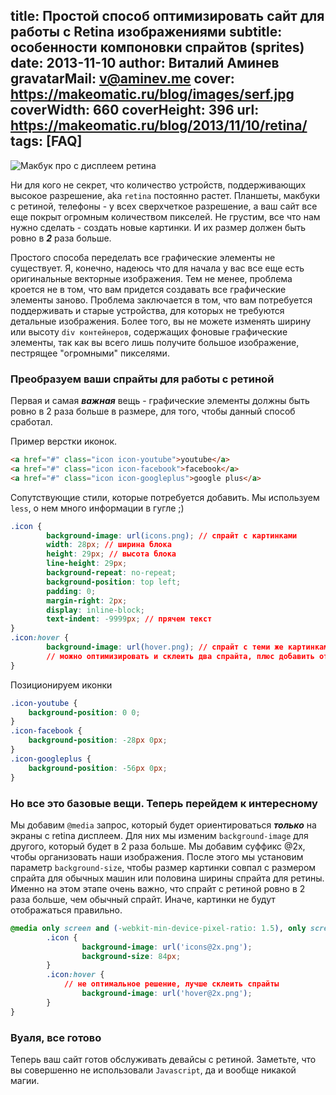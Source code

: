 title: Простой способ оптимизировать сайт для работы с Retina изображениями
subtitle: особенности компоновки спрайтов (sprites)
date: 2013-11-10
author: Виталий Аминев
gravatarMail: v@aminev.me
cover: https://makeomatic.ru/blog/images/serf.jpg
coverWidth: 660
coverHeight: 396
url: https://makeomatic.ru/blog/2013/11/10/retina/
tags: [FAQ]
---

![Макбук про с дисплеем ретина](/blog/images/serf.jpg)

Ни для кого не секрет, что количество устройств, поддерживающих высокое разрешение, aka `retina` постоянно растет. 
Планшеты, макбуки с ретиной, телефоны - у всех сверхчеткое разрешение, а ваш сайт все еще покрыт огромным количеством
пикселей. Не грустим, все что нам нужно сделать - создать новые картинки. И их размер должен быть ровно в ***2*** раза больше.

Простого способа переделать все графические элементы не существует. Я, конечно, надеюсь что для начала у вас все
еще есть оригинальные векторные изображения. Тем не менее, проблема кроется не в том, что вам придется создавать все 
графические элементы заново. Проблема заключается в том, что вам потребуется поддерживать и старые устройства, для которых
не требуются детальные изображения. Более того, вы не можете изменять ширину или высоту `div контейнеров`, содержащих 
фоновые графические элементы, так как вы всего лишь получите большое изображение, пестрящее "огромными" пикселями.

### Преобразуем ваши спрайты для работы с ретиной

Первая и самая ***важная*** вещь - графические элементы должны быть ровно в 2 раза больше в размере, для того, чтобы данный
способ сработал.

<!-- more -->

Пример верстки иконок.

```html
<a href="#" class="icon icon-youtube">youtube</a>
<a href="#" class="icon icon-facebook">facebook</a>
<a href="#" class="icon icon-googleplus">google plus</a>
```

Сопутствующие стили, которые потребуется добавить. Мы используем `less`, о нем много информации в гугле ;)

```css
.icon {
		background-image: url(icons.png); // спрайт с картинками
		width: 28px; // ширина блока
		height: 29px; // высота блока
		line-height: 29px;
		background-repeat: no-repeat;
		background-position: top left;
		padding: 0;
		margin-right: 2px;
		display: inline-block;
		text-indent: -9999px; // прячем текст
}
.icon:hover {
		background-image: url(hover.png); // спрайт с теми же картинками, но при наведении. 
		// можно оптимизировать и склеить два спрайта, плюс добавить отступ по вертикали
}
```

Позиционируем иконки

```css
.icon-youtube {
    background-position: 0 0;
}
.icon-facebook {
    background-position: -28px 0px;
}
.icon-googleplus {
    background-position: -56px 0px;
}
```

### Но все это базовые вещи. Теперь перейдем к интересному

Мы добавим `@media` запрос, который будет ориентироваться ***только*** на экраны с retina дисплеем. Для них мы изменим
`background-image` для другого, который будет в 2 раза больше. Мы добавим суффикс @2x, чтобы организовать наши изображения.
После этого мы установим параметр `background-size`, чтобы размер картинки совпал с размером спрайта для обычных машин или
половина ширины спрайта для ретины. Именно на этом этапе очень важно, что спрайт с ретиной ровно в 2 раза больше, чем
обычный спрайт. Иначе, картинки не будут отображаться правильно.

```css
@media only screen and (-webkit-min-device-pixel-ratio: 1.5), only screen and (min--moz-device-pixel-ratio: 1.5), only screen and (min-resolution: 240dpi) {
		.icon {
				background-image: url('icons@2x.png');
				background-size: 84px;
		}
		.icon:hover {
		    // не оптимальное решение, лучше склеить спрайты
				background-image: url('hover@2x.png');
		}
}
```

### Вуаля, все готово

Теперь ваш сайт готов обслуживать девайсы с ретиной. Заметьте, что вы совершенно не использовали `Javascript`, да и 
вообще никакой магии.




